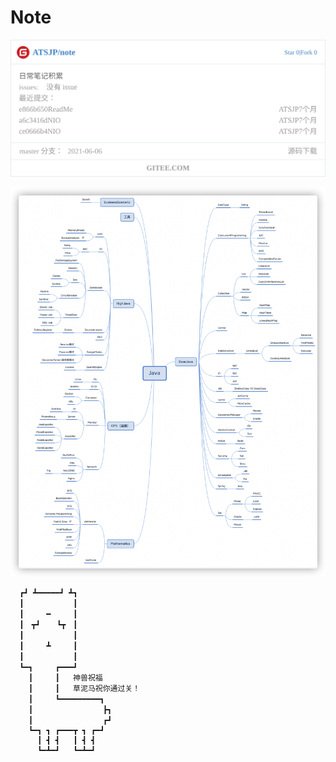 

# Note

[![ATSJP/note](README.assets/widget_card.svg)](https://gitee.com/atsjp/note)




![知识积累](README.assets/image-20211221214627583.png)

```
  ┏┛ ┻━━━━━┛ ┻┓
  ┃　　　　　　 ┃
  ┃　　　━　　　┃
  ┃　┳┛　  ┗┳　┃
  ┃　　　　　　 ┃
  ┃　　　┻　　　┃
  ┃　　　　　　 ┃
  ┗━┓　　　┏━━━┛
    ┃　　　┃   神兽祝福
    ┃　　　┃   草泥马祝你通过关！
    ┃　　　┗━━━━━━━━━┓
    ┃　　　　　　　    ┣┓
    ┃　　　　         ┏┛
    ┗━┓ ┓ ┏━━━┳ ┓ ┏━┛
      ┃ ┫ ┫   ┃ ┫ ┫
      ┗━┻━┛   ┗━┻━┛
```

